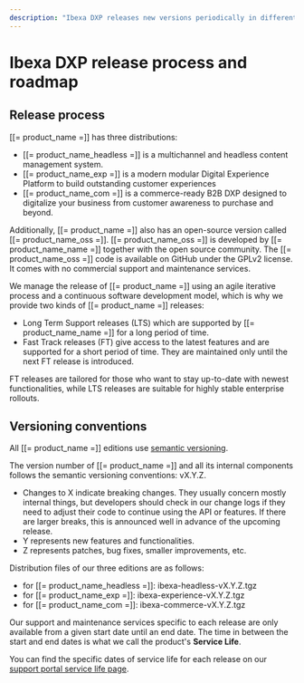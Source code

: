 ```yaml
---
description: "Ibexa DXP releases new versions periodically in different flavors: Ibexa Headless, Ibexa Experience and Ibexa Commerce, plus open-source Ibexa OSS."
---
```


# Ibexa DXP release process and roadmap

## Release process

[[= product_name =]] has three distributions:

- [[= product_name_headless =]] is a multichannel and headless content management system.
- [[= product_name_exp =]] is a modern modular Digital Experience Platform to build outstanding customer experiences
- [[= product_name_com =]] is a commerce-ready B2B DXP designed to digitalize your business from customer awareness to purchase and beyond.

Additionally, [[= product_name =]] also has an open-source version called [[= product_name_oss =]].
[[= product_name_oss =]] is developed by [[= product_name_name =]] together with the open source community.
The [[= product_name_oss =]] code is available on GitHub under the GPLv2 license.
It comes with no commercial support and maintenance services. 

We manage the release of [[= product_name =]] using an agile iterative process and a continuous software development model, which is why we provide two kinds of [[= product_name =]] releases:

- Long Term Support releases (LTS) which are supported by [[= product_name_name =]] for a long period of time.
- Fast Track releases (FT) give access to the latest features and are supported for a short period of time. They are maintained only until the next FT release is introduced.

FT releases are tailored for those who want to stay up-to-date with newest functionalities,
while LTS releases are suitable for highly stable enterprise rollouts.

## Versioning conventions

All [[= product_name =]] editions use [semantic versioning](https://semver.org/).  

The version number of [[= product_name =]] and all its internal components follows the semantic versioning conventions: vX.Y.Z.

- Changes to X indicate breaking changes. They usually concern mostly internal things, but developers should check in our change logs if they need to adjust their code to continue using the API or features. If there are larger breaks, this is announced well in advance of the upcoming release.
- Y represents new features and functionalities.
- Z represents patches, bug fixes, smaller improvements, etc.

Distribution files of our three editions are as follows:

- for [[= product_name_headless =]]: ibexa-headless-vX.Y.Z.tgz
- for [[= product_name_exp =]]: ibexa-experience-vX.Y.Z.tgz
- for [[= product_name_com =]]: ibexa-commerce-vX.Y.Z.tgz

Our support and maintenance services specific to each release are only available from a given start date until an end date.
The time in between the start and end dates is what we call the product's **Service Life**.

You can find the specific dates of service life for each release on our [support portal service life page](https://support.ibexa.co/Public/Service-Life).
